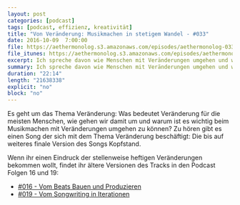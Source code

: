 ```yaml
---
layout: post
categories: [podcast]
tags: [podcast, effizienz, kreativität]
title: "Von Veränderung: Musikmachen in stetigem Wandel - #033"
date: 2016-10-09  7:00:00
file: https://aethermonolog.s3.amazonaws.com/episodes/aethermonolog-033.mp3
file_itunes: https://aethermonolog.s3.amazonaws.com/episodes/aethermonolog-033.m4a
excerpt: Ich spreche davon wie Menschen mit Veränderungen umgehen und was Veränderungen und der Umgang damit, mit Musik zu tun hat. Thematisch passend gibt es die aktuelle Version des Tracks KOPFSTAND zu hören.
summary: Ich spreche davon wie Menschen mit Veränderungen umgehen und was Veränderungen und der Umgang damit, mit Musik zu tun hat. Thematisch passend gibt es die aktuelle Version des Tracks KOPFSTAND zu hören. Ältere Versionen des Tracks findest du in <a href="https://aethermonolog.de/podcast/episode-016.html">Aethermonolog Folge 16</a> und <a href="https://aethermonolog.de/podcast/episode-019.html">Folge 19</a>. Mehr Details zur Sendung findest du auf <a href="http://aethermonolog.de">aethermonolog.de</a>.
duration: "22:14"
length: "21638338"
explicit: "no"
block: "no"
---
```


Es geht um das Thema Veränderung: Was bedeutet Veränderung für die meisten Menschen, wie gehen wir damit um und warum ist es wichtig beim Musikmachen mit Veränderungen umgehen zu können?
Zu hören gibt es einen Song der sich mit dem Thema Veränderung beschäftigt: Die bis auf weiteres finale Version des Songs Kopfstand.

Wenn ihr einen Eindruck der stellenweise heftigen Veränderungen bekommen wollt, findet ihr ältere Versionen des Tracks in den Podcast Folgen 16 und 19:

* [#016 - Vom Beats Bauen und Produzieren](https://aethermonolog.de/podcast/episode-016.html)
* [#019 - Vom Songwriting in Iterationen](https://aethermonolog.de/podcast/episode-019.html)

